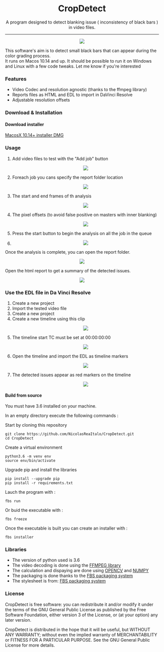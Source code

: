 

<h1 align="center"> CropDetect</h1>

<p align="center"> A program designed to detect blanking issue ( inconsistency of black bars )<br>
in video files.
</p>

<hr/>

<p align="center"><img src="README_img/screenshot.png" /></p>
<p> This software's aim is to detect small black bars that can appear during the color grading process. <br>
It runs on Macos 10.14 and up. It should be possible to run it on Windows and Linux with a
few code tweaks. Let me know if you're interested
</p>

<h3> Features </h3>

<ul>
  <li>Video Codec and resolution agnostic (thanks to the ffmpeg library)</li>
  <li>Reports files as HTML and EDL to import in DaVinci Resolve</li>
  <li>Adjustable resolution offsets</li>

</ul>
<h3> Download & Installation </h3>

<h4> Download installer </h4>

<a href="https://www.dropbox.com/s/5xy6uw68wyex4oi/CropDetect.dmg?dl=0"> MacosX 10.14+ installer DMG </a>


<h3>Usage</h3>
  <ol>
  <li>Add video files to test with the "Add job" button </li>
  <p align="center"><img src="README_img/add_job.png" /></p>
  
  <li>Foreach job you cans specify the report folder location </li>
  <p align="center"><img src="README_img/choose_report_folder.png" /></p>
  <li> The start and end frames of th analysis </li>
 <p align="center"><img src="README_img/skip_analysis.png" /></p>
  <li> The pixel offsets (to avoid false positive on masters with inner blanking)</li>
 <p align="center"><img src="README_img/pixel_offset.png" /></p>

<li>Press the start button to begin the analysis on all the job in the queue<li>

<p align="center"><img src="README_img/pixel_offset.png" /> </p>

</ol>


Once the analysis is complete, you can open the report folder.

<p align="center"><img src="README_img/report_folder.png" /> </p>

Open the html report to get a summary of the detected issues.
<p align="center"><img src="README_img/report_html.png" /> </p>

<h3>Use the EDL file in Da Vinci Resolve</h3>

<ol>
<li>Create a new project</li>
<li>Import the tested video file</li>
<li>Create a new project</li>
<li>Create a new timeline using this clip</li>
<p align="center"><img src="README_img/new-timeline.png" /> </p>
<li>The timeline start TC must be set at 00:00:00:00</li>
<p align="center"><img src="README_img/timeline_tc.png" /> </p>
<li>Open the timeline and import the EDL as timeline markers</li>
<p align="center"><img src="README_img/import_marker.png" /> </p>
<li>The detected issues appear as red markers on the timeline</li>
<p align="center"><img src="README_img/markers.png" /> </p>



</ol>

<h4> Build from source</h4>

You must have 3.6 installed on your machine.

In an empty directory execute the following commands :

Start by cloning this repository
```shell
git clone https://github.com/NicolasReaItalo/CropDetect.git
cd CropDetect
```

Create a virtual environment
```shell
python3.6 -m venv env
source env/bin/activate
```

Upgrade pip and install the libraries

```shell
pip install --upgrade pip
pip install -r requirements.txt
```

Lauch the program with :
```shell
fbs run
```
Or buid the executable with : 
```shell
fbs freeze
```
Once the executable is built you can create an installer with : 
```shell
fbs installer
```



<h3>Libraries</h3>
<ul>
<li>The version of python used is 3.6</li>
  <li>The video decoding is done using the <a href="https://ffmpeg.org/"> FFMPEG library</a></li>
  <li>The calculation and dispaying are done using <a href="https://opencv.org/"> OPENCV</a> and <a href="https://numpy.org/"> NUMPY</a></li>
  <li>The packaging is done thanks to the <a href="https://github.com/mherrmann/fbs-tutorial">FBS packaging system</a></li>
<li>The stylesheet is from: <a href="https://github.com/mherrmann/fbs-tutorial">FBS packaging system</a></li>
</ul>






<h3>License</h3>
CropDetect is free software: you can redistribute it and/or modify it under the terms of the GNU General Public License
 as published by the Free Software Foundation, either version 3 of the License, or (at your option) any later version.

CropDetect is distributed in the hope that it will be useful, but WITHOUT ANY WARRANTY;
 without even the implied warranty
 of MERCHANTABILITY or FITNESS FOR A PARTICULAR PURPOSE. See the GNU General Public License for more details.

